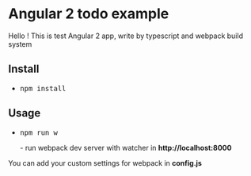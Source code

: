# Angular 2 todo example
Hello ! This is test Angular 2 app, write by typescript and webpack build system

## Install
- <pre>npm install</pre>


## Usage
- <pre>npm run w</pre> - run webpack dev server with watcher in <strong>http://localhost:8000</strong>

You can add your custom settings for webpack in <strong>config.js</strong>